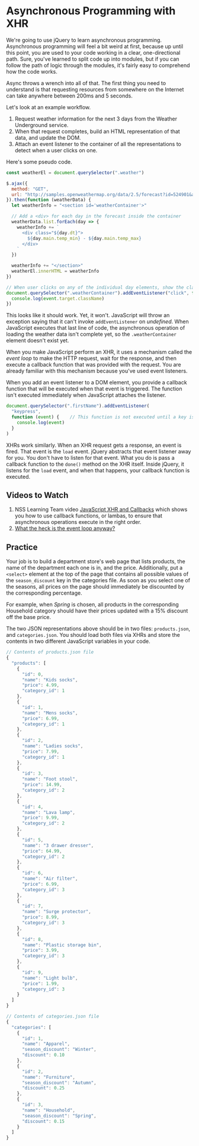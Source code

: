 # Asynchronous Programming with XHR

We're going to use jQuery to learn asynchronous programming. Asynchronous programming will feel a bit weird at first, because up until this point, you are used to your code working in a clear, one-directional path. Sure, you've learned to split code up into modules, but if you can follow the path of logic through the modules, it's fairly easy to comprehend how the code works.

Async throws a wrench into all of that. The first thing you need to understand is that requesting resources from somewhere on the Internet can take anywhere between 200ms and 5 seconds.

Let's look at an example workflow.

1. Request weather information for the next 3 days from the Weather Underground service.
1. When that request completes, build an HTML representation of that data, and update the DOM.
1. Attach an event listener to the container of all the representations to detect when a user clicks on one.

Here's some pseudo code.

```js
const weatherEl = document.querySelector(".weather")

$.ajax({
  method: "GET",
  url: "http://samples.openweathermap.org/data/2.5/forecast?id=524901&appid=b1b15e88fa797225412429c1c50c122a1"
}).then(function (weatherData) {
  let weatherInfo = "<section id='weatherContainer'>"

  // Add a <div> for each day in the forecast inside the container
  weatherData.list.forEach(day => {
    weatherInfo += `
      <div class="${day.dt}">
        ${day.main.temp_min} - ${day.main.temp_max}
      </div>
    `
  })

  weatherInfo += "</section>"
  weatherEl.innerHTML = weatherInfo
})

// When user clicks on any of the individual day elements, show the class name
document.querySelector(".weatherContainer").addEventListener("click", function (event) {
  console.log(event.target.className)
})
```

This looks like it should work. Yet, it won't. JavaScript will throw an exception saying that it can't invoke `addEventListener` on *undefined*. When JavaScript executes that last line of code, the asynchronous operation of loading the weather data isn't complete yet, so the `.weatherContainer` element doesn't exist yet.

When you make JavaScript perform an XHR, it uses a mechanism called the *event loop* to make the HTTP request, wait for the response, and then execute a callback function that was provided with the request. You are already familiar with this mechanism because you've used event listeners.

When you add an event listener to a DOM element, you provide a callback function that will be executed when that event is triggered. The function isn't executed immediately when JavaScript attaches the listener.

```js
document.querySelector(".firstName").addEventListener(
  "keypress",
  function (event) {    // This function is not executed until a key is pressed
    console.log(event)
  }
)
```

XHRs work similarly. When an XHR request gets a response, an event is fired. That event is the `load` event. jQuery abstracts that event listener away for you. You don't have to listen for that event. What you do is pass a callback function to the `done()` method on the XHR itself. Inside jQuery, it listens for the `load` event, and when that happens, your callback function is executed.

## Videos to Watch

1. NSS Learning Team video [JavaScript XHR and Callbacks](https://www.youtube.com/watch?v=2R28EX9QShI&index=6&list=PLX0ucpUE_qIOUsxGNEPpP9yonb4zerVIC) which shows you how to use callback functions, or lambas, to ensure that asynchronous operations execute in the right order.
1. [What the heck is the event loop anyway?](https://www.youtube.com/watch?v=8aGhZQkoFbQ)

## Practice

Your job is to build a department store's web page that lists products, the name of the department each one is in, and the price. Additionally, put a `<select>` element at the top of the page that contains all possible values of the `season_discount` key in the categories file. As soon as you select one of the seasons, all prices on the page should immediately be discounted by the corresponding percentage.

For example, when _Spring_ is chosen, all products in the corresponding Household category should have their prices updated with a 15% discount off the base price.

The two JSON representations above should be in two files: `products.json`, and `categories.json`. You should load both files via XHRs and store the contents in two different JavaScript variables in your code.

```js
// Contents of products.json file
{
  "products": [
    {
      "id": 0,
      "name": "Kids socks",
      "price": 4.99,
      "category_id": 1
    },
    {
      "id": 1,
      "name": "Mens socks",
      "price": 6.99,
      "category_id": 1
    },
    {
      "id": 2,
      "name": "Ladies socks",
      "price": 7.99,
      "category_id": 1
    },
    {
      "id": 3,
      "name": "Foot stool",
      "price": 14.99,
      "category_id": 2
    },
    {
      "id": 4,
      "name": "Lava lamp",
      "price": 9.99,
      "category_id": 2
    },
    {
      "id": 5,
      "name": "3 drawer dresser",
      "price": 64.99,
      "category_id": 2
    },
    {
      "id": 6,
      "name": "Air filter",
      "price": 6.99,
      "category_id": 3
    },
    {
      "id": 7,
      "name": "Surge protector",
      "price": 8.99,
      "category_id": 3
    },
    {
      "id": 8,
      "name": "Plastic storage bin",
      "price": 3.99,
      "category_id": 3
    },
    {
      "id": 9,
      "name": "Light bulb",
      "price": 1.99,
      "category_id": 3
    }
  ]
}
```

```js
// Contents of categories.json file
{
  "categories": [
    {
      "id": 1,
      "name": "Apparel",
      "season_discount": "Winter",
      "discount": 0.10
    },
    {
      "id": 2,
      "name": "Furniture",
      "season_discount": "Autumn",
      "discount": 0.25
    },
    {
      "id": 3,
      "name": "Household",
      "season_discount": "Spring",
      "discount": 0.15
    }
  ]
}
```